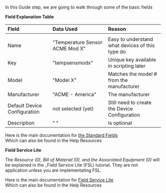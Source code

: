 In this Guide step, we are going to walk through some of the basic fields

**Field Explanation Table**  

| Field | Data Used | Reason |
|:--|:--|:--|
| | | |  
| Name | "Temperature Sensor ACME Mod X" | Easy to understand what devices of this type do |
| Key | "tempsensmodx" | Unique key available in scripting later |
| Model | "Model X" | Matches the model # from the manufacturer |
| Manufacturer | "ACME - America" | The manufacturer |
| Default Device Configuration | not selected (yet) | Still need to create the Device Configuration |
| Description | "    " | Is optional |  
  


Here is the main documentation for <a href="https://support.nuviot.com/help.html#/topics/standardfields" target="_blank">the Standard Fields</a>  
Which can also be found in the Help Resources
  
**Field Service Lite**

The _Resource (0), Bill of Material (0), and the Associated Equipment (0)_ will be explained in the _Field Service Lite (FSL) tutorial.  They are not application unless you are implementating FSL.
  
Here is the main documentation for <a href="https://support.nuviot.com/help.html#/fieldservice/description" target="_blank">Field Service Lite</a>  
Which can also be found in the Help Resources

